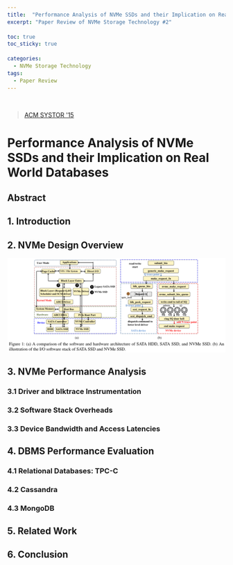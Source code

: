 ```yaml
---
title:  "Performance Analysis of NVMe SSDs and their Implication on Real World Databases"
excerpt: "Paper Review of NVMe Storage Technology #2"

toc: true
toc_sticky: true

categories:
  - NVMe Storage Technology
tags:
  - Paper Review
---
```


<br>

> [ACM SYSTOR '15](https://dl.acm.org/doi/10.1145/2757667.2757684)

# Performance Analysis of NVMe SSDs and their Implication on Real World Databases

## **Abstract**





## **1. Introduction**





## **2. NVMe Design Overview**

![img](/assets/images/paper2-1.png)



## **3.  NVMe Performance Analysis**

### **3.1 Driver and blktrace Instrumentation**



### **3.2 Software Stack Overheads**



### **3.3 Device Bandwidth and Access Latencies**



## **4. DBMS Performance Evaluation**

### **4.1 Relational Databases: TPC-C**



### **4.2 Cassandra**



### **4.3 MongoDB**



## **5. Related Work**



## **6. Conclusion**

